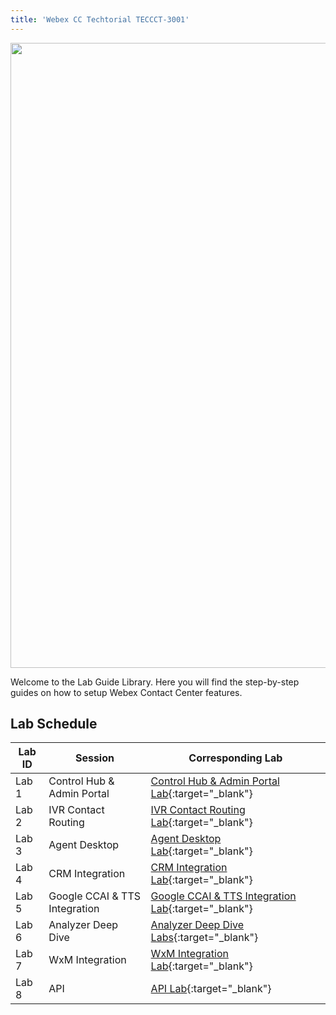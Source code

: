 ```yaml
---
title: 'Webex CC Techtorial TECCCT-3001'
---
```

<script>

window.onload=function(){window.location ="https://webexcc.github.io/"}

</script>

<img align="middle" src="../images/12_51_47.jpg" width="1000" />


Welcome to the Lab Guide Library. Here you will find the step-by-step guides on how to setup Webex Contact Center features.



## Lab Schedule

| Lab ID     | Session                                | Corresponding Lab                                                                                      
| ---------- | -------------------------------------- | --------------------------------------------------------------------------------------------- 
| Lab 1 | Control Hub & Admin Portal  | [Control Hub & Admin Portal Lab](CH.md){:target="\_blank"}                               
| Lab 2 | IVR Contact Routing         | [IVR Contact Routing Lab](IVR.md){:target="\_blank"}                                      
| Lab 3 | Agent Desktop               | [Agent Desktop Lab](AgentSupervisor.md){:target="\_blank"}
| Lab 4 | CRM Integration                | [CRM Integration Lab](CRM.md){:target="\_blank"}  
| Lab 5 | Google CCAI & TTS Integration                | [Google CCAI & TTS Integration Lab](CCAI.md){:target="\_blank"} 
| Lab 6 | Analyzer Deep Dive        | [Analyzer Deep Dive Labs](Analyzer.md){:target="\_blank"}                  
| Lab 7 | WxM Integration               | [WxM Integration Lab](WxM.md){:target="\_blank"}  
| Lab 8 | API                        | [API Lab](APIs.md){:target="\_blank"} 

